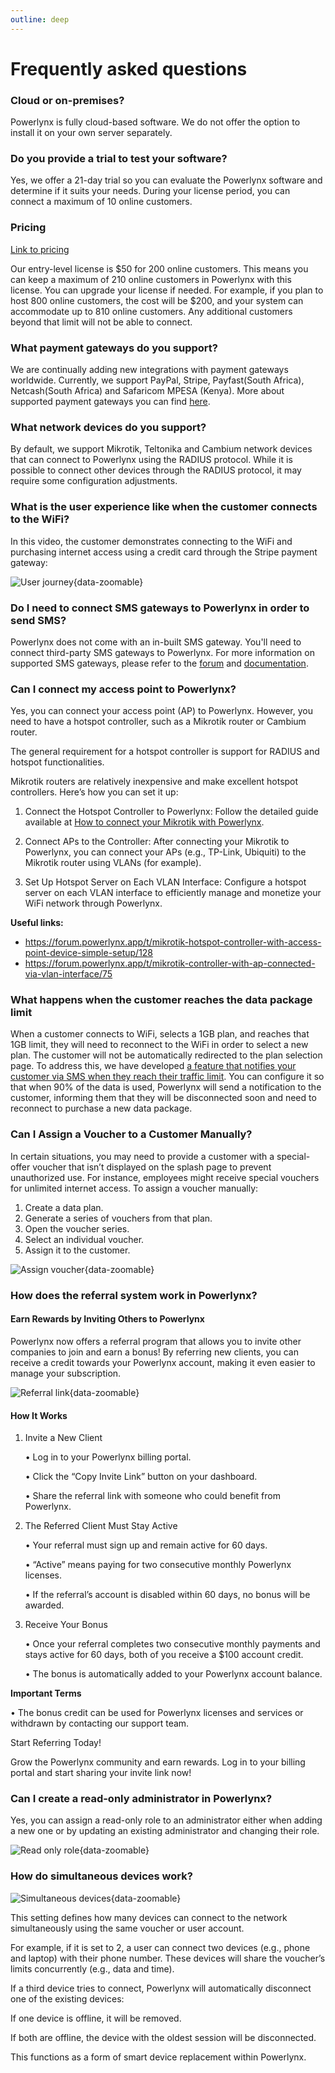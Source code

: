 ```yaml
---
outline: deep
---
```


# Frequently asked questions

### Cloud or on-premises?
Powerlynx is fully cloud-based software. We do not offer the option to install it on your own server separately.

### Do you provide a trial to test your software?
Yes, we offer a 21-day trial so you can evaluate the Powerlynx software and determine if it suits your needs. During your license period, you can connect a maximum of 10 online customers.

### Pricing
[Link to pricing](https://powerlynx.app/pricing/)

Our entry-level license is $50 for 200 online customers. This means you can keep a maximum of 210 online customers in Powerlynx with this license. You can upgrade your license if needed. For example, if you plan to host 800 online customers, the cost will be $200, and your system can accommodate up to 810 online customers. Any additional customers beyond that limit will not be able to connect.

### What payment gateways do you support?
We are continually adding new integrations with payment gateways worldwide. Currently, we support PayPal, Stripe, Payfast(South Africa), Netcash(South Africa) and Safaricom MPESA (Kenya). More about supported payment gateways you can find [here](https://docs.powerlynx.app/finance/main.html).

### What network devices do you support?
By default, we support Mikrotik, Teltonika and Cambium network devices that can connect to Powerlynx using the RADIUS protocol. While it is possible to connect other devices through the RADIUS protocol, it may require some configuration adjustments.

### What is the user experience like when the customer connects to the WiFi?

In this video, the customer demonstrates connecting to the WiFi and purchasing internet access using a credit card through the Stripe payment gateway:

![User journey](images/user_journey_stripe.gif){data-zoomable}

### Do I need to connect SMS gateways to Powerlynx in order to send SMS?

Powerlynx does not come with an in-built SMS gateway. You'll need to connect third-party SMS gateways to Powerlynx. For more information on supported SMS gateways, please refer to the [forum](https://forum.powerlynx.app/t/sms-gateways-in-powerlynx/40) and [documentation](https://docs.powerlynx.app/system/sms.html).


### Can I connect my access point to Powerlynx?

Yes, you can connect your access point (AP) to Powerlynx. However, you need to have a hotspot controller, such as a Mikrotik router or Cambium router.

The general requirement for a hotspot controller is support for RADIUS and hotspot functionalities.

Mikrotik routers are relatively inexpensive and make excellent hotspot controllers. Here’s how you can set it up:

1. Connect the Hotspot Controller to Powerlynx: Follow the detailed guide available at [How to connect your Mikrotik with Powerlynx](https://docs.powerlynx.app/networking/mikrotik.html).

2. Connect APs to the Controller: After connecting your Mikrotik to Powerlynx, you can connect your APs (e.g., TP-Link, Ubiquiti) to the Mikrotik router using VLANs (for example).

3. Set Up Hotspot Server on Each VLAN Interface: Configure a hotspot server on each VLAN interface to efficiently manage and monetize your WiFi network through Powerlynx.

**Useful links:**

* https://forum.powerlynx.app/t/mikrotik-hotspot-controller-with-access-point-device-simple-setup/128
* https://forum.powerlynx.app/t/mikrotik-controller-with-ap-connected-via-vlan-interface/75


### What happens when the customer reaches the data package limit

When a customer connects to WiFi, selects a 1GB plan, and reaches that 1GB limit, they will need to reconnect to the WiFi in order to select a new plan. The customer will not be automatically redirected to the plan selection page. To address this, we have developed [a feature that notifies your customer via SMS when they reach their traffic limit](https://docs.powerlynx.app/system/notifications.html#voucher-limit-notifications). You can configure it so that when 90% of the data is used, Powerlynx will send a notification to the customer, informing them that they will be disconnected soon and need to reconnect to purchase a new data package.

### Can I Assign a Voucher to a Customer Manually?

In certain situations, you may need to provide a customer with a special-offer voucher that isn’t displayed on the splash page to prevent unauthorized use. For instance, employees might receive special vouchers for unlimited internet access. To assign a voucher manually:

1. Create a data plan.
2. Generate a series of vouchers from that plan.
3. Open the voucher series.
4. Select an individual voucher.
5. Assign it to the customer.

![Assign voucher](system/images/assign_voucher.gif#mediumsize){data-zoomable}

### How does the referral system work in Powerlynx?

#### Earn Rewards by Inviting Others to Powerlynx

Powerlynx now offers a referral program that allows you to invite other companies to join and earn a bonus! By referring new clients, you can receive a credit towards your Powerlynx account, making it even easier to manage your subscription.

![Referral link](/images/referral_link.png){data-zoomable}

#### How It Works

1. Invite a New Client

	•	Log in to your Powerlynx billing portal.

	•	Click the “Copy Invite Link” button on your dashboard.

	•	Share the referral link with someone who could benefit from Powerlynx.

2. The Referred Client Must Stay Active

	•	Your referral must sign up and remain active for 60 days.

	•	“Active” means paying for two consecutive monthly Powerlynx licenses.

	•	If the referral’s account is disabled within 60 days, no bonus will be awarded.

3. Receive Your Bonus

	•	Once your referral completes two consecutive monthly payments and stays active for 60 days, both of you receive a $100 account credit.

	•	The bonus is automatically added to your Powerlynx account balance.

**Important Terms**

•	The bonus credit can be used for Powerlynx licenses and services or withdrawn by contacting our support team.

Start Referring Today!

Grow the Powerlynx community and earn rewards. Log in to your billing portal and start sharing your invite link now!

### Can I create a read-only administrator in Powerlynx?

Yes, you can assign a read-only role to an administrator either when adding a new one or by updating an existing administrator and changing their role.

![Read only role](/images/read-only-role.png){data-zoomable}

### How do simultaneous devices work?

![Simultaneous devices](/images/faq_simultaneous_devices.png){data-zoomable}

This setting defines how many devices can connect to the network simultaneously using the same voucher or user account.

For example, if it is set to 2, a user can connect two devices (e.g., phone and laptop) with their phone number. These devices will share the voucher’s limits concurrently (e.g., data and time).

If a third device tries to connect, Powerlynx will automatically disconnect one of the existing devices:

If one device is offline, it will be removed.

If both are offline, the device with the oldest session will be disconnected.

This functions as a form of smart device replacement within Powerlynx.
